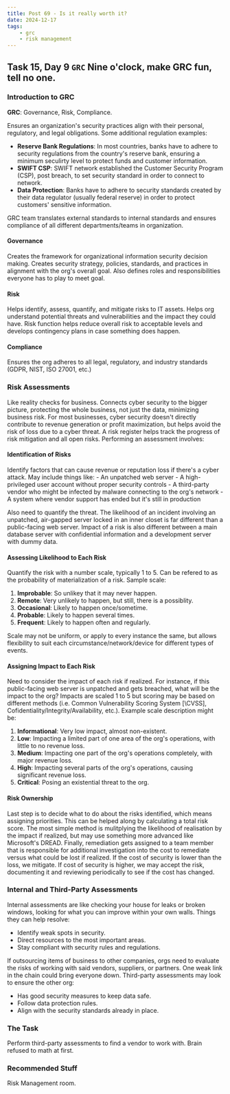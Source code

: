 ```yaml
---
title: Post 69 - Is it really worth it?
date: 2024-12-17
tags:
    - grc
    - risk management
---
```

## Task 15, Day 9 `GRC` Nine o'clock, make GRC fun, tell no one.  

### Introduction to GRC
**GRC**: Governance, Risk, Compliance.  

Ensures an organization's security practices align with their personal, regulatory, and legal obligations. Some additional regulation examples:  
 - **Reserve Bank Regulations**: In most countries, banks have to adhere to security regulations from the country's reserve bank, ensuring a minimum seculirty level to protect funds and customer information.
 - **SWIFT CSP**: SWIFT network established the Customer Security Program (CSP), post breach, to set security standard in order to connect to network.
 - **Data Protection**: Banks have to adhere to security standards created by their data regulator (usually federal reserve) in order to protect customers' sensitive information.  

GRC team translates external standards to internal standards and ensures compliance of all different departments/teams in organization.  

#### Governance
Creates the framework for organizational information security decision making. Creates security strategy, policies, standards, and practices in alignment with the org's overall goal. Also defines roles and responsibilities everyone has to play to meet goal.  

#### Risk
Helps identify, assess, quantify, and mitigate risks to IT assets. Helps org understand potential threats and vulnerabilities and the impact they could have. Risk function helps reduce overall risk to acceptable levels and develops contingency plans in case something does happen.  

#### Compliance
Ensures the org adheres to all legal, regulatory, and industry standards (GDPR, NIST, ISO 27001, etc.)  

### Risk Assessments
Like reality checks for business. Connects cyber security to the bigger picture, protecting the whole business, not just the data, minimizing business risk. For most businesses, cyber security doesn't directly contribute to revenue generation or profit maximization, but helps avoid the risk of loss due to a cyber threat. A risk register helps track the progress of risk mitigation and all open risks. Performing an assessment involves:  

#### Identification of Risks
Identify factors that can cause revenue or reputation loss if there's a cyber attack. May include things like:
    - An unpatched web server
    - A high-privileged user account without proper security controls
    - A third-party vendor who might be infected by malware connecting to the org's network
    - A system where vendor support has ended but it's still in production  

Also need to quantify the threat. The likelihood of an incident involving an unpatched, air-gapped server locked in an inner closet is far different than a public-facing web server. Impact of a risk is also different between a main database server with confidential information and a development server with dummy data.

#### Assessing Likelihood to Each Risk
Quantify the risk with a number scale, typically 1 to 5. Can be refered to as the probability of materialization of a risk. Sample scale:  
  1. **Improbable**: So unlikey that it may never happen.  
  2. **Remote**: Very unlikely to happen, but still, there is a possiblity.  
  3. **Occasional**: Likely to happen once/sometime.  
  4. **Probable**: Likely to happen several times.  
  5. **Frequent**: Likely to happen often and regularly.  

Scale may not be uniform, or apply to every instance the same, but allows flexibility to suit each circumstance/network/device for different types of events.  

#### Assigning Impact to Each Risk
Need to consider the impact of each risk if realized. For instance, if this public-facing web server is unpatched and gets breached, what will be the impact to the org? Impacts are scaled 1 to 5 but scoring may be based on different methods (i.e. Common Vulnerability Scoring System [\CVSS], Cofidentiality/Integrity/Availability, etc.). Example scale description might be:  
  1. **Informational**: Very low impact, almost non-existent.  
  2. **Low**: Impacting a limited part of one area of the org's operations, with little to no revenue loss.  
  3. **Medium**: Impacting one part of the org's operations completely, with major revenue loss.  
  4. **High**: Impacting several parts of the org's operations, causing significant revenue loss.  
  5. **Critical**: Posing an existential threat to the org.  

#### Risk Ownership
Last step is to decide what to do about the risks identified, which means assigning priorities. This can be helped along by calculating a total risk score. The most simple method is mulitplying the likelihood of realisation by the impact if realized, but may use something more advanced like Microsoft's DREAD. Finally, remediation gets assigned to a team member that is responsible for additional investigation into the cost to remediate versus what could be lost if realized. If the cost of security is lower than the loss, we mitigate. If cost of security is higher, we may accept the risk, documenting it and reviewing periodically to see if the cost has changed.  

### Internal and Third-Party Assessments
Internal assessments are like checking your house for leaks or broken windows, looking for what you can improve within your own walls. Things they can help resolve:  
  - Identify weak spots in security.
  - Direct resources to the most important areas.
  - Stay compliant with security rules and regulations.  

If outsourcing items of business to other companies, orgs need to evaluate the risks of working with said vendors, suppliers, or partners. One weak link in the chain could bring everyone down. Third-party assessments may look to ensure the other org:  
  - Has good security measures to keep data safe.
  - Follow data protection rules.
  - Align with the security standards already in place.  

### The Task
Perform third-party assessments to find a vendor to work with. Brain refused to math at first.

### Recommended Stuff
Risk Management room.